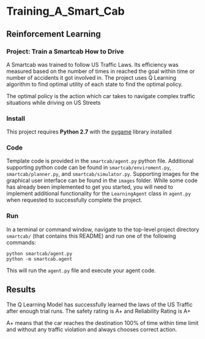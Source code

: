 # Training_A_Smart_Cab
## Reinforcement Learning
### Project: Train a Smartcab How to Drive

A Smartcab was trained to follow US Traffic Laws. Its efficiency was measured based on the number of times in reached the goal within time or number of accidents it got involved in. The project uses Q Learning algorithm to find optimal utility of each state to find the optimal policy.

The optimal policy is the action which car takes to navigate complex traffic situations while driving on US Streets 

### Install

This project requires **Python 2.7** with the [pygame](https://www.pygame.org/wiki/GettingStarted
) library installed

### Code

Template code is provided in the `smartcab/agent.py` python file. Additional supporting python code can be found in `smartcab/enviroment.py`, `smartcab/planner.py`, and `smartcab/simulator.py`. Supporting images for the graphical user interface can be found in the `images` folder. While some code has already been implemented to get you started, you will need to implement additional functionality for the `LearningAgent` class in `agent.py` when requested to successfully complete the project. 

### Run

In a terminal or command window, navigate to the top-level project directory `smartcab/` (that contains this README) and run one of the following commands:

```python smartcab/agent.py```  
```python -m smartcab.agent```

This will run the `agent.py` file and execute your agent code.


## Results
The Q Learning Model has successfully learned the laws of the US Traffic after enough trial runs. The safety rating is A+ and Reliability Rating is A+

A+ means that the car reaches the destination 100% of time within time limit and without any traffic violation and always chooses correct action.